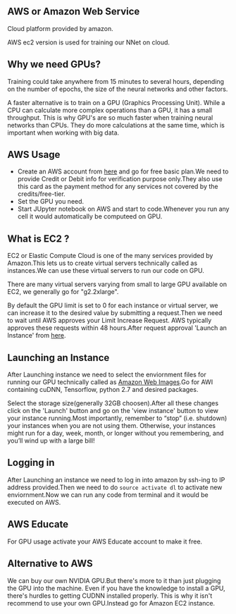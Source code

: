 ## AWS or Amazon Web Service

Cloud platform provided by amazon.

AWS ec2 version is used for training our NNet on cloud.

## Why we need GPUs?

Training could take anywhere from 15 minutes to several hours, depending on the number of epochs, the size of the neural networks and other factors.

A faster alternative is to train on a GPU (Graphics Processing Unit). While a CPU can calculate more complex operations than a GPU, it has a small throughput. This is why GPU's are so much faster when training neural networks than CPUs. They do more calculations at the same time, which is important when working with big data.

## AWS Usage

* Create an AWS account from [here](https://aws.amazon.com/) and go for free basic plan.We need to provide Credit or Debit info for verification purpose only.They also use this card as the payment method for any services not covered by the credits/free-tier. 
* Set the GPU you need.
* Start JUpyter notebook on AWS and start to code.Whenever you run any cell it would automatically be computeed on GPU.

## What is EC2 ?

EC2 or Elastic Compute Cloud is one of the many services provided by Amazon.This lets us to create virtual servers technically called as instances.We can use these virtual servers to run our code on GPU.

There are many virtual servers varying from small to large GPU available on EC2, we generally go for "g2.2xlarge".

By default the GPU limit is set to 0 for each instance or virtual server, we can increase it to the desired value by submitting a request.Then we need to wait until AWS approves your Limit Increase Request. AWS typically approves these requests within 48 hours.After request approval 'Launch an Instance' from [here](https://console.aws.amazon.com/ec2/v2/home).

## Launching an Instance

After Launching instance we need to select the enviornment files for running our GPU technically called as [Amazon Web Images](http://docs.aws.amazon.com/AWSEC2/latest/UserGuide/AMIs.html).Go for AWI containing cuDNN, Tensorflow, python 2.7 and desired packages.

Select the storage size(generally 32GB choosen).After all these changes click on the 'Launch' button and go on the 'view instance' button to view your instance running.Most importantly, remember to “stop” (i.e. shutdown) your instances when you are not using them. Otherwise, your instances might run for a day, week, month, or longer without you remembering, and you’ll wind up with a large bill!

## Logging in

After Launching an instance we need to log in into amazon by ssh-ing to IP address provided.Then we need to do `source activate dl` to activate new enviornment.Now we can run any code from terminal and it would be executed on AWS.

## AWS Educate

For GPU usage activate your AWS Educate account to make it free.

## Alternative to AWS

We can buy our own NVIDIA GPU.But there's more to it than just plugging the GPU into the machine. Even if you have the knowledge to install a GPU, there's hurdles to getting CUDNN installed properly. This is why it isn't recommend to use your own GPU.Instead go for Amazon EC2 instance.


